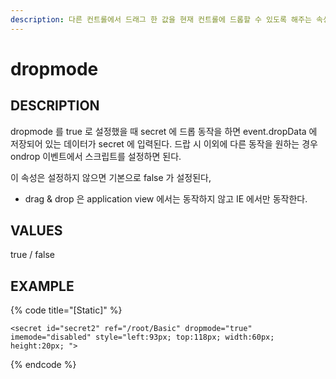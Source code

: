 ```yaml
---
description: 다른 컨트롤에서 드래그 한 값을 현재 컨트롤에 드롭할 수 있도록 해주는 속성이다
---
```


# dropmode

## DESCRIPTION

dropmode 를 true 로 설정했을 때  secret  에 드롭 동작을 하면 event.dropData 에 저장되어 있는 데이터가  secret  에 입력된다. 
드랍 시 이외에 다른 동작을 원하는 경우 ondrop 이벤트에서 스크립트를 설정하면 된다.

이 속성은 설정하지 않으면 기본으로 false 가 설정된다,

* drag & drop 은 application view 에서는 동작하지 않고 IE 에서만 동작한다.  

## VALUES

true / false

## EXAMPLE

{% code title="\[Static\]" %}
```markup
<secret id="secret2" ref="/root/Basic" dropmode="true" imemode="disabled" style="left:93px; top:118px; width:60px; height:20px; "> 
```
{% endcode %}

